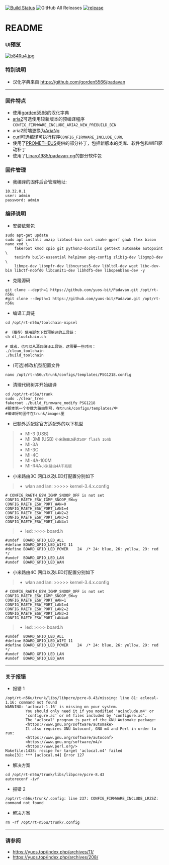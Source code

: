 [![Build Status](https://travis-ci.com/hanwckf/rt-n56u.svg?branch=master)](https://travis-ci.com/hanwckf/rt-n56u)
![GitHub All Releases](https://img.shields.io/github/downloads/hanwckf/rt-n56u/total)
[![release](https://img.shields.io/github/release/hanwckf/rt-n56u.svg)](https://github.com/hanwckf/rt-n56u/releases)

# README #

### UI预览 ###
[![b84Ru4.jpg](https://s4.ax1x.com/2022/03/02/b84Ru4.jpg)](https://imgtu.com/i/b84Ru4)


### 特别说明 ###
* 汉化字典来自 https://github.com/gorden5566/padavan

***

### 固件特点 ###
- 使用[gorden5566](https://github.com/gorden5566/padavan)的汉化字典
- [aria2](https://github.com/aria2/aria2)可选使用较新版本的预编译程序 ```CONFIG_FIRMWARE_INCLUDE_ARIA2_NEW_PREBUILD_BIN```
- aria2前端更换为[AriaNg](https://github.com/mayswind/AriaNg)
- [curl](https://github.com/curl/curl)可选编译可执行程序```CONFIG_FIRMWARE_INCLUDE_CURL```
- 使用了[PROMETHEUS](http://pm.freize.net/index.html)提供的部分补丁，包括新版本的类库、软件包和WIFI驱动补丁
- 使用了[Linaro1985/padavan-ng](https://github.com/Linaro1985/padavan-ng)的部分软件包
### 固件管理 ###
- 我编译的固件后台管理地址:
```shell 
10.32.0.1 
user: admin
password: admin
```
### 编译说明 ###

* 安装依赖包
```shell
sudo apt-get update
sudo apt install unzip libtool-bin curl cmake gperf gawk flex bison nano xxd \
    fakeroot kmod cpio git python3-docutils gettext automake autopoint \
    texinfo build-essential help2man pkg-config zlib1g-dev libgmp3-dev \
    libmpc-dev libmpfr-dev libncurses5-dev libltdl-dev wget libc-dev-bin libctf-nobfd0 libcunit1-dev libhdf5-dev libopenblas-dev -y
```
* 克隆源码
```shell
git clone --depth=1 https://github.com/yuos-bit/Padavan.git /opt/rt-n56u
#git clone --depth=1 https://github.com/yuos-bit/Padavan.git /opt/rt-n56u
```
* 编译工具链
```shell
cd /opt/rt-n56u/toolchain-mipsel

# （推荐）使用脚本下载预编译的工具链：
sh dl_toolchain.sh

# 或者，也可以从源码编译工具链，这需要一些时间：
./clean_toolchain
./build_toolchain

```
* (可选)修改机型配置文件
```shell
nano /opt/rt-n56u/trunk/configs/templates/PSG1218.config
```
* 清理代码树并开始编译
```shell
cd /opt/rt-n56u/trunk
sudo ./clear_tree
fakeroot ./build_firmware_modify PSG1218
#脚本第一个参数为路由型号，在trunk/configs/templates/中
#编译好的固件在trunk/images里
```
- 已额外适配除官方适配外的以下机型
>- MI-3 (USB)
>- MI-3MI (USB) ```小米路由3硬改SOP flash 16mb```
>- MI-3A
>- MI-3C
>- MI-4C
>- MI-4A-100M
>- MI-R4A```小米路由4A千兆版```
- 小米路由3C 网口以及LED灯配置分别如下
>- wlan and lan: >>>>> kernel-3.4.x.config
```shell
# CONFIG_RAETH_ESW_IGMP_SNOOP_OFF is not set
CONFIG_RAETH_ESW_IGMP_SNOOP_SW=y
CONFIG_RAETH_ESW_PORT_WAN=0
CONFIG_RAETH_ESW_PORT_LAN1=4
CONFIG_RAETH_ESW_PORT_LAN2=2
CONFIG_RAETH_ESW_PORT_LAN3=3
CONFIG_RAETH_ESW_PORT_LAN4=1
```
>- led: >>>> board.h
```shell
#undef  BOARD_GPIO_LED_ALL 
#define BOARD_GPIO_LED_WIFI	11
#define BOARD_GPIO_LED_POWER	24	/* 24: blue, 26: yellow, 29: red */
#undef  BOARD_GPIO_LED_LAN
#undef  BOARD_GPIO_LED_WAN
```

- 小米路由4C 网口以及LED灯配置分别如下
>- wlan and lan: >>>>> kernel-3.4.x.config
```shell
# CONFIG_RAETH_ESW_IGMP_SNOOP_OFF is not set
CONFIG_RAETH_ESW_IGMP_SNOOP_SW=y
CONFIG_RAETH_ESW_PORT_WAN=1
CONFIG_RAETH_ESW_PORT_LAN1=4
CONFIG_RAETH_ESW_PORT_LAN2=2
CONFIG_RAETH_ESW_PORT_LAN3=3
CONFIG_RAETH_ESW_PORT_LAN4=0
```
>- led: >>>> board.h
```shell
#undef  BOARD_GPIO_LED_ALL 
#define BOARD_GPIO_LED_WIFI	11
#define BOARD_GPIO_LED_POWER	24	/* 24: blue, 26: yellow, 29: red */
#undef  BOARD_GPIO_LED_LAN
#undef  BOARD_GPIO_LED_WAN
```
***

### 关于报错
* 报错 1
```shell
/opt/rt-n56u/trunk/libs/libpcre/pcre-8.43/missing: line 81: aclocal-1.16: command not found
WARNING: 'aclocal-1.16' is missing on your system.
         You should only need it if you modified 'acinclude.m4' or
         'configure.ac' or m4 files included by 'configure.ac'.
         The 'aclocal' program is part of the GNU Automake package:
         <https://www.gnu.org/software/automake>
         It also requires GNU Autoconf, GNU m4 and Perl in order to run:
         <https://www.gnu.org/software/autoconf>
         <https://www.gnu.org/software/m4/>
         <https://www.perl.org/>
Makefile:1438: recipe for target 'aclocal.m4' failed
make[3]: *** [aclocal.m4] Error 127
```
* 解决方案
```shell
cd /opt/rt-n56u/trunk/libs/libpcre/pcre-8.43
autoreconf -ivf
```
* 报错 2
```shell
/opt/rt-n56u/trunk/.config: line 237: CONFIG_FIRMWARE_INCLUDE_LRZSZ: command not found
```
* 解决方案
```shell
rm -rf /opt/rt-n56u/trunk/.config
```
***

### 请参阅 ###
- https://yuos.top/index.php/archives/11/
- https://yuos.top/index.php/archives/208/

